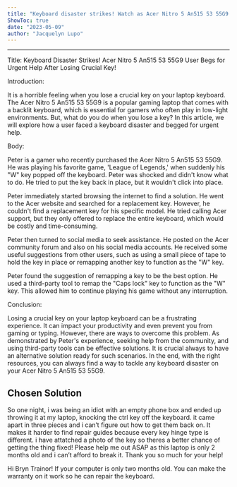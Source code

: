 ```yaml
---
title: "Keyboard disaster strikes! Watch as Acer Nitro 5 An515 53 55G9 user begs for urgent help after losing crucial key!"
ShowToc: true 
date: "2023-05-09"
author: "Jacquelyn Lupo"
---
```

*****
Title: Keyboard Disaster Strikes! Acer Nitro 5 An515 53 55G9 User Begs for Urgent Help After Losing Crucial Key!

Introduction:

It is a horrible feeling when you lose a crucial key on your laptop keyboard. The Acer Nitro 5 An515 53 55G9 is a popular gaming laptop that comes with a backlit keyboard, which is essential for gamers who often play in low-light environments. But, what do you do when you lose a key? In this article, we will explore how a user faced a keyboard disaster and begged for urgent help.

Body:

Peter is a gamer who recently purchased the Acer Nitro 5 An515 53 55G9. He was playing his favorite game, 'League of Legends,' when suddenly his "W" key popped off the keyboard. Peter was shocked and didn't know what to do. He tried to put the key back in place, but it wouldn't click into place.

Peter immediately started browsing the internet to find a solution. He went to the Acer website and searched for a replacement key. However, he couldn't find a replacement key for his specific model. He tried calling Acer support, but they only offered to replace the entire keyboard, which would be costly and time-consuming.

Peter then turned to social media to seek assistance. He posted on the Acer community forum and also on his social media accounts. He received some useful suggestions from other users, such as using a small piece of tape to hold the key in place or remapping another key to function as the "W" key.

Peter found the suggestion of remapping a key to be the best option. He used a third-party tool to remap the "Caps lock" key to function as the "W" key. This allowed him to continue playing his game without any interruption.

Conclusion:

Losing a crucial key on your laptop keyboard can be a frustrating experience. It can impact your productivity and even prevent you from gaming or typing. However, there are ways to overcome this problem. As demonstrated by Peter's experience, seeking help from the community, and using third-party tools can be effective solutions. It is crucial always to have an alternative solution ready for such scenarios. In the end, with the right resources, you can always find a way to tackle any keyboard disaster on your Acer Nitro 5 An515 53 55G9.


## Chosen Solution
 So one night, i was being an idiot with an empty phone box and ended up throwing it at my laptop, knocking the ctrl key off the keyboard. it came apart in three pieces and i can’t figure out how to get them back on. It makes it harder to find repair guides because every key hinge type is different. i have attatched a photo of the key so theres a better chance of getting the thing fixed!
Please help me out ASAP as this laptop is only 2 months old and i can’t afford to break it.
Thank you so much for your help!

 Hi Bryn Trainor!
If your computer is only two months old. You can make the warranty on it work  so he can repair the keyboard.




